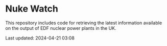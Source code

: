 # Nuke Watch

This repository includes code for retrieving the latest information available on the output of EDF nuclear power plants in the UK.

Last updated: 2024-04-21 03:08